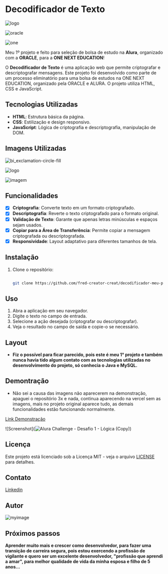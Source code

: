 # Decodificador de Texto

![logo](https://github.com/user-attachments/assets/07173ff4-c9d6-4f33-a4d2-df547f01f130)

![oracle](https://github.com/user-attachments/assets/c98d2066-32e2-42bc-a9ec-fb13e7622b93)

![one](https://github.com/user-attachments/assets/372cc9da-b4f1-4e8e-acf0-a9a29c020997)

Meu 1º projeto e feito para seleção de bolsa de estudo na **Alura**, organizado com a **ORACLE**, para a **ONE NEXT EDUCATION**!

O **Decodificador de Texto** é uma aplicação web que permite criptografar e descriptografar mensagens. Este projeto foi desenvolvido como parte de um processo eliminatório para uma bolsa de estudos na ONE NEXT EDUCATION, organizado pela ORACLE e ALURA. O projeto utiliza HTML, CSS e JavaScript.

## Tecnologias Utilizadas

- **HTML**: Estrutura básica da página.
- **CSS**: Estilização e design responsivo.
- **JavaScript**: Lógica de criptografia e descriptografia, manipulação de DOM.

## Imagens Utilizadas

![bi_exclamation-circle-fill](https://github.com/user-attachments/assets/bf615f65-ea51-4dc1-a6d6-64fcecfa323a)

![logo](https://github.com/user-attachments/assets/07173ff4-c9d6-4f33-a4d2-df547f01f130)

![imagem](https://github.com/user-attachments/assets/ba4ef385-10f9-4d19-9df3-583987bb0399)

## Funcionalidades

- [x] **Criptografia**: Converte texto em um formato criptografado.
- [x] **Descriptografia**: Reverte o texto criptografado para o formato original.
- [x] **Validação de Texto**: Garante que apenas letras minúsculas e espaços sejam usados.
- [x] **Copiar para a Área de Transferência**: Permite copiar a mensagem criptografada ou descriptografada.
- [x] **Responsividade**: Layout adaptativo para diferentes tamanhos de tela.

## Instalação

1. Clone o repositório:
   ```bash

   git clone https://github.com/fred-creator-creat/decodificador-meu-primeiro-projeto.git

## Uso

1. Abra a aplicação em seu navegador.
2. Digite o texto no campo de entrada.
3. Selecione a ação desejada (criptografar ou descriptografar).
4. Veja o resultado no campo de saída e copie-o se necessário.

## Layout

- **Fiz o possível para ficar parecido, pois este é meu 1° projeto e também nunca havia tido algum contato com as tecnologias utilizadas no desenvolvimento do projeto, só conhecia o Java e MySQL.**

## Demontração

- Não sei a causa das imagens não aparecerem na demonstração, apaguei o repositório 3x e nada, continua aparecendo na vercel sem as imagens, mais no projeto original aparece tudo, as demais funcionalidades estão funcionando normalmente.

[Link Demonstração](https://decodificador-meu-primeiro-projeto.vercel.app/)

![Screenshot](![Alura Challenge - Desafio 1 - Lógica (Copy)](https://github.com/user-attachments/assets/44cb1e1c-9d68-40eb-8d3c-3c24453d340b))

## Licença

Este projeto está licenciado sob a Licença MIT - veja o arquivo [LICENSE](LICENSE) para detalhes.

## Contato

[Linkedin](www.linkedin.com/in/fred-cavalheiro/)

## Autor

![myimage](https://github.com/user-attachments/assets/959d3356-7fb1-4b47-91fe-59faa360273d)

## Próximos passos

**Aprender muito mais e crescer como desenvolvedor, para fazer uma transição de carreira segura, pois estou exercendo a profissão de vigilante e quero ser um excelente desenvolvedor, "profissão que aprendi a amar", para melhor qualidade de vida da minha esposa e filho de 5 anos...**
